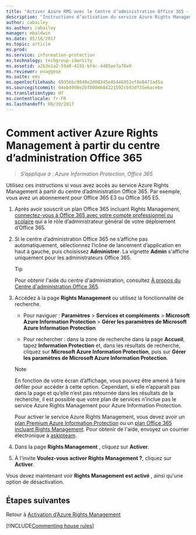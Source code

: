 ```yaml
---
title: "Activer Azure RMS avec le Centre d’administration Office 365 - AIP"
description: "Instructions d’activation du service Azure Rights Management quand vous utilisez la nouvelle version du Centre d’administration Office 365."
author: cabailey
ms.author: cabailey
manager: mbaldwin
ms.date: 05/18/2017
ms.topic: article
ms.prod: 
ms.service: information-protection
ms.technology: techgroup-identity
ms.assetid: a2b3e1a2-59a0-4191-bf4c-4485ae7a70a9
ms.reviewer: esaggese
ms.suite: ems
ms.openlocfilehash: 69356bc9840e2d88345e45446851ef8e0471ad5a
ms.sourcegitcommit: 04eb4990e2bf0004684221592cb93df35e6acebe
ms.translationtype: HT
ms.contentlocale: fr-FR
ms.lasthandoff: 06/30/2017
---
```

<a id="how-to-activate-azure-rights-management-from-the-office-365-admin-center" class="xliff"></a>

# Comment activer Azure Rights Management à partir du centre d’administration Office 365

>*S’applique à : Azure Information Protection, Office 365*

Utilisez ces instructions si vous avez accès au service Azure Rights Management à partir du centre d’administration Office 365. Par exemple, vous avez un abonnement pour Office 365 E3 ou Office 365 E5.

1. Après avoir souscrit un plan Office 365 incluant Rights Management, [connectez-vous à Office 365 avec votre compte professionnel ou scolaire](https://portal.office.com/) qui a le rôle d’administrateur général de votre déploiement d’Office 365.

2. Si le centre d’administration Office 365 ne s’affiche pas automatiquement, sélectionnez l’icône de lancement d’application en haut à gauche, puis choisissez **Administrer**. La vignette **Admin** s'affiche uniquement pour les administrateurs Office 365.

    > [!TIP]
    > Pour obtenir l'aide du centre d'administration, consultez [À propos du Centre d'administration Office 365](https://support.office.com/article/About-the-Office-365-Admin-Center-758befc4-0888-4009-9f14-0d147402fd23).

3. Accédez à la page **Rights Management** ou utilisez la fonctionnalité de recherche.

    - Pour naviguer : **Paramètres** > **Services et compléments** > **Microsoft Azure Information Protection** > **Gérer les paramètres de Microsoft Azure Information Protection**

    - Pour rechercher : dans la zone de recherche dans la page **Accueil**, tapez **Information Protection** et, dans les résultats de recherche, cliquez sur **Microsoft Azure Information Protection**, puis sur **Gérer les paramètres de Microsoft Azure Information Protection**. 
    
    > [!NOTE]
    >En fonction de votre écran d’affichage, vous pouvez être amené à faire défiler pour accéder à cette option. Cependant, si elle n’apparaît pas dans la page et qu’elle n’est pas retournée dans les résultats de la recherche, il est possible que votre plan de services n’inclue pas le service Azure Rights Management pour Azure Information Protection.
    >
    >Pour activer le service Azure Rights Management, vous devez avoir un [plan Premium Azure Information Protection](https://www.microsoft.com/cloud-platform/azure-information-protection-pricing) ou un [plan Office 365 incluant Rights Management](http://download.microsoft.com/download/E/C/F/ECF42E71-4EC0-48FF-AA00-577AC14D5B5C/Azure_Information_Protection_licensing_datasheet_EN-US.pdf). Pour obtenir de l'aide, envoyez un courrier électronique à [askipteam](mailto:askipteam?subject=I%20cannot%20activate%20RMS).

4. Dans la page **Rights Management** , cliquez sur **Activer**.

5. À l'invite **Voulez-vous activer Rights Management ?**, cliquez sur **Activer**.

Vous devez maintenant voir **Rights Management est activé** , ainsi qu'une option de désactivation.


<a id="next-steps" class="xliff"></a>

## Étapes suivantes
Retour à [Activation d’Azure Rights Management](activate-service.md)

[!INCLUDE[Commenting house rules](../includes/houserules.md)]
